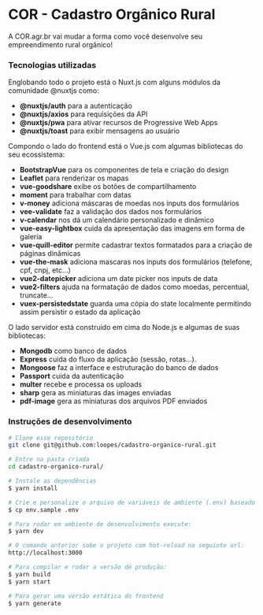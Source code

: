 # COR - Cadastro Orgânico Rural

A COR.agr.br vai mudar a forma como você desenvolve seu empreendimento rural orgânico!

### Tecnologias utilizadas

Englobando todo o projeto está o Nuxt.js com alguns módulos da comunidade @nuxtjs como: 
- **@nuxtjs/auth** para a autenticação
- **@nuxtjs/axios** para requisições da API
- **@nuxtjs/pwa** para ativar recursos de Progressive Web Apps
- **@nuxtjs/toast** para exibir mensagens ao usuário
 
Compondo o lado do frontend está o Vue.js com algumas bibliotecas do seu ecossistema:
- **BootstrapVue** para os componentes de tela e criação do design
- **Leaflet** para renderizar os mapas
- **vue-goodshare** exibe os botões de compartilhamento
- **moment** para trabalhar com datas
- **v-money** adiciona máscaras de moedas nos inputs dos formulários
- **vee-validate** faz a validação dos dados nos formulários
- **v-calendar** nos dá um calendário personalizado e dinâmico
- **vue-easy-lightbox** cuida da apresentação das imagens em forma de galeria
- **vue-quill-editor** permite cadastrar textos formatados para a criação de páginas dinâmicas
- **vue-the-mask** adiciona mascaras nos inputs dos formulários (telefone, cpf, cnpj, etc...)
- **vue2-datepicker** adiciona um date picker nos inputs de data
- **vue2-filters** ajuda na formatação de dados como moedas, percentual, truncate...
- **vuex-persistedstate** guarda uma cópia do state localmente permitindo assim persistir o estado da aplicação

O lado servidor está construido em cima do Node.js e algumas de suas bibliotecas:
- **Mongodb** como banco de dados
- **Express** cuida do fluxo da aplicação (sessão, rotas...).
- **Mongoose** faz a interface e estruturação do banco de dados
- **Passport** cuida da autenticação
- **multer** recebe e processa os uploads
- **sharp** gera as miniaturas das images enviadas
- **pdf-image** gera as miniaturas dos arquivos PDF enviados

### Instruções de desenvolvimento

```bash
# Clone esse repositório
git clone git@github.com:loopes/cadastro-organico-rural.git

# Entre na pasta criada
cd cadastro-organico-rural/

# Instale as dependências
$ yarn install

# Crie e personalize o arquivo de variáveis de ambiente (.env) baseado no arquivo de exemplo que está na raiz do projeto (env.sample)
$ cp env.sample .env

# Para rodar em ambiente de desenvolvimento execute:
$ yarn dev

# O comando anterior sobe o projeto com hot-reload na seguinte url:
http://localhost:3000

# Para compilar e rodar a versão de produção:
$ yarn build
$ yarn start

# Para gerar uma versão estática do frontend
$ yarn generate

```

